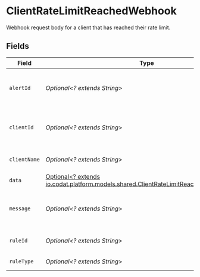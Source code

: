 # ClientRateLimitReachedWebhook

Webhook request body for a client that has reached their rate limit.


## Fields

| Field                                                                                                                                             | Type                                                                                                                                              | Required                                                                                                                                          | Description                                                                                                                                       |
| ------------------------------------------------------------------------------------------------------------------------------------------------- | ------------------------------------------------------------------------------------------------------------------------------------------------- | ------------------------------------------------------------------------------------------------------------------------------------------------- | ------------------------------------------------------------------------------------------------------------------------------------------------- |
| `alertId`                                                                                                                                         | *Optional<? extends String>*                                                                                                                      | :heavy_minus_sign:                                                                                                                                | Unique identifier of the webhook event.                                                                                                           |
| `clientId`                                                                                                                                        | *Optional<? extends String>*                                                                                                                      | :heavy_minus_sign:                                                                                                                                | Unique identifier for your client in Codat.                                                                                                       |
| `clientName`                                                                                                                                      | *Optional<? extends String>*                                                                                                                      | :heavy_minus_sign:                                                                                                                                | Name of your client in Codat.                                                                                                                     |
| `data`                                                                                                                                            | [Optional<? extends io.codat.platform.models.shared.ClientRateLimitReachedWebhookData>](../../models/shared/ClientRateLimitReachedWebhookData.md) | :heavy_minus_sign:                                                                                                                                | N/A                                                                                                                                               |
| `message`                                                                                                                                         | *Optional<? extends String>*                                                                                                                      | :heavy_minus_sign:                                                                                                                                | A human-readable message about the webhook.                                                                                                       |
| `ruleId`                                                                                                                                          | *Optional<? extends String>*                                                                                                                      | :heavy_minus_sign:                                                                                                                                | Unique identifier for the rule.                                                                                                                   |
| `ruleType`                                                                                                                                        | *Optional<? extends String>*                                                                                                                      | :heavy_minus_sign:                                                                                                                                | The type of rule.                                                                                                                                 |